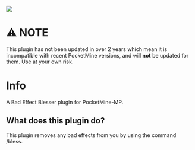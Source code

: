 <a href="https://poggit.pmmp.io/p/EffectClear"><img src="https://poggit.pmmp.io/shield.state/EffectClear"></a>

# ⚠️ NOTE
This plugin has not been updated in over 2 years which mean it is incompatible with
recent PocketMine versions, and will **not** be updated for them. Use at your own risk.

# Info
A Bad Effect Blesser plugin for PocketMine-MP.

## What does this plugin do?

This plugin removes any bad effects from you by using the command /bless.
